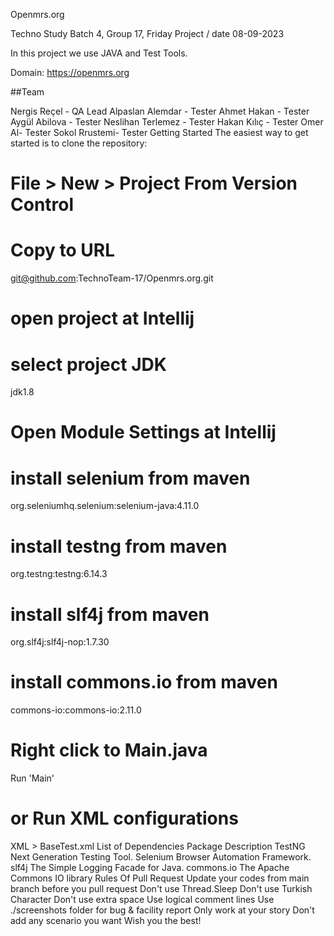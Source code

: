 Openmrs.org

Techno Study Batch 4, Group 17, Friday Project / date 08-09-2023

In this project we use JAVA and Test Tools.

Domain: https://openmrs.org  

##Team

Nergis Reçel - QA Lead
Alpaslan Alemdar - Tester
Ahmet Hakan - Tester
Aygül Abilova - Tester
Neslihan Terlemez - Tester
Hakan Kılıç - Tester
Omer Al- Tester
Sokol Rrustemi- Tester
Getting Started
The easiest way to get started is to clone the repository:

# File > New > Project From Version Control 
# Copy to URL
git@github.com:TechnoTeam-17/Openmrs.org.git

# open project at Intellij
# select project JDK
jdk1.8

# Open Module Settings at Intellij
# install selenium from maven
org.seleniumhq.selenium:selenium-java:4.11.0

# install testng from maven
org.testng:testng:6.14.3

# install slf4j from maven
org.slf4j:slf4j-nop:1.7.30

# install commons.io from maven
commons-io:commons-io:2.11.0

# Right click to Main.java
Run 'Main'

# or Run XML configurations
XML > BaseTest.xml 
List of Dependencies
Package	Description
TestNG	Next Generation Testing Tool.
Selenium	Browser Automation Framework.
slf4j	The Simple Logging Facade for Java.
commons.io	The Apache Commons IO library
Rules Of Pull Request
Update your codes from main branch before you pull request
Don't use Thread.Sleep
Don't use Turkish Character
Don't use extra space
Use logical comment lines
Use ./screenshots folder for bug & facility report
Only work at your story
Don't add any scenario you want
Wish you the best!

